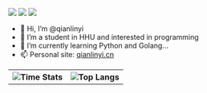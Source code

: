 ![](https://komarev.com/ghpvc/?username=qianlinyi&color=brightgreen)
![](https://img.shields.io/badge/dynamic/json?color=brightgreen&label=stars&query=%24.stars&url=https%3A%2F%2Fapi.github-star-counter.workers.dev%2Fuser%2Fqianlinyi)
![](https://img.shields.io/github/followers/qianlinyi?color=brightgreen)

- 👋 Hi, I’m @qianlinyi
- 👀 I’m a student in HHU and interested in programming
- 🌱 I’m currently learning Python and Golang...
- 📫 Personal site: [qianlinyi.cn](https://qianlinyi.cn/)

<table>
  <tr>
    <th>
      <img alt="Time Stats" src="https://github-readme-stats.vercel.app/api?username=qianlinyi&show_icons=true&theme=transparent&hide_border=true" align="center" /> 
    </th>
        <th>
      <img alt="Top Langs" src="https://github-readme-stats.vercel.app/api/top-langs/?username=qianlinyi&layout=donut&theme=transparent&hide_border=true&hide=html,css,javascript" align="center"/>
    </th>
  </tr>
</table>

<!---
qianlinyi/qianlinyi is a ✨ special ✨ repository because its `README.md` (this file) appears on your GitHub profile.
You can click the Preview link to take a look at your changes.
--->

